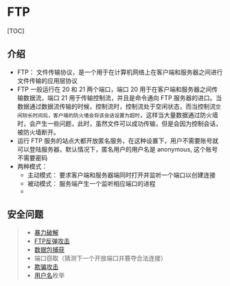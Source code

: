 # FTP

\[TOC]

## 介绍

* FTP： 文件传输协议，是一个用于在计算机网络上在客户端和服务器之间进行文件传输的应用层协议
* FTP 一般运行在 20 和 21 两个端口，端口 20 用于在客户端和服务器之间传输数据流，端口 21 用于传输控制流，并且是命令通向 FTP 服务器的进口。当数据通过数据流传输的时候，控制流时，控制流处于空闲状态，而当控制流`空闲较长时间后，客户端的防火墙会将该会话设置为超时`，这样当大量数据通过防火墙时，会产生一些问题，此时，虽然文件可以成功传输，但是会因为控制会话，被防火墙断开。
* 运行 FTP 服务的站点大都开放匿名服务，在这种设置下，用户不需要账号就可以登陆服务器，默认情况下，匿名用户的用户名是 anonymous, 这个账号不需要密码
* 两种模式：
  * 主动模式： 要求客户端和服务器端同时打开并监听一个端口以创建连接
  * 被动模式： 服务端产生一个监听相应端口的进程
  *

## 安全问题

> * [暴力破解](https://zh.wikipedia.org/wiki/%E6%9A%B4%E5%8A%9B%E7%A0%B4%E8%A7%A3)
> * [FTP反弹攻击](https://zh.wikipedia.org/w/index.php?title=FTP%E5%8F%8D%E5%BC%B9%E6%94%BB%E5%87%BB\&action=edit\&redlink=1)
> * [数据包捕获](https://zh.wikipedia.org/wiki/%E6%95%B8%E6%93%9A%E5%8C%85%E5%88%86%E6%9E%90%E5%99%A8)
> * 端口窃取（猜测下一个开放端口并篡夺合法连接）
> * [欺骗攻击](https://zh.wikipedia.org/wiki/%E6%AC%BA%E9%AA%97%E6%94%BB%E5%87%BB)
> * [用户名](https://zh.wikipedia.org/wiki/%E7%94%A8%E6%88%B7)枚举
